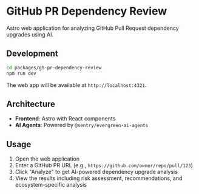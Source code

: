 # GitHub PR Dependency Review

Astro web application for analyzing GitHub Pull Request dependency upgrades using AI.

## Development

```bash
cd packages/gh-pr-dependency-review
npm run dev
```

The web app will be available at `http://localhost:4321`.

## Architecture

- **Frontend**: Astro with React components
- **AI Agents**: Powered by `@sentry/evergreen-ai-agents`

## Usage

1. Open the web application
2. Enter a GitHub PR URL (e.g., `https://github.com/owner/repo/pull/123`)
3. Click "Analyze" to get AI-powered dependency upgrade analysis
4. View the results including risk assessment, recommendations, and ecosystem-specific analysis
